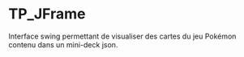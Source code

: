 # TP_JFrame

Interface swing permettant de visualiser des cartes du jeu Pokémon contenu dans un mini-deck json. 
